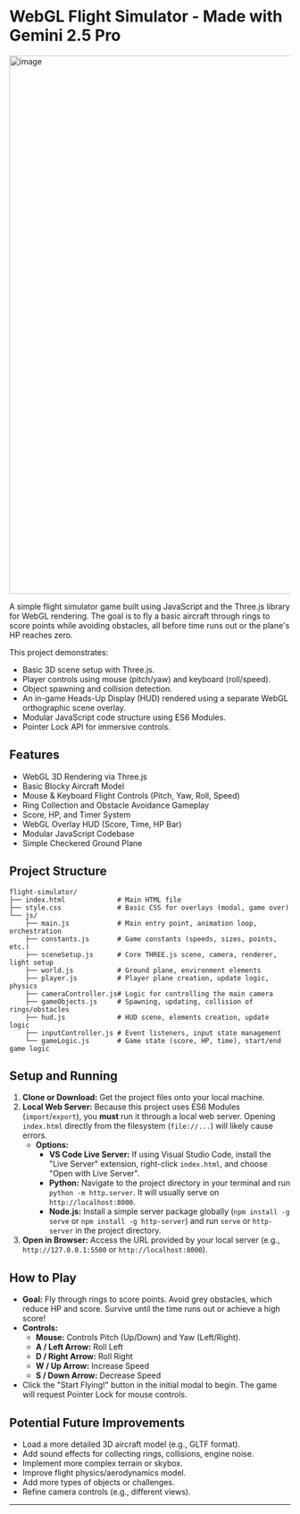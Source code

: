 # WebGL Flight Simulator - Made with Gemini 2.5 Pro
<img width="962" alt="image" src="https://github.com/user-attachments/assets/a8191fd0-ecee-42c0-93f6-8ad0e6d6f49f" />

A simple flight simulator game built using JavaScript and the Three.js library for WebGL rendering. The goal is to fly a basic aircraft through rings to score points while avoiding obstacles, all before time runs out or the plane's HP reaches zero.

This project demonstrates:
*   Basic 3D scene setup with Three.js.
*   Player controls using mouse (pitch/yaw) and keyboard (roll/speed).
*   Object spawning and collision detection.
*   An in-game Heads-Up Display (HUD) rendered using a separate WebGL orthographic scene overlay.
*   Modular JavaScript code structure using ES6 Modules.
*   Pointer Lock API for immersive controls.

## Features

*   WebGL 3D Rendering via Three.js
*   Basic Blocky Aircraft Model
*   Mouse & Keyboard Flight Controls (Pitch, Yaw, Roll, Speed)
*   Ring Collection and Obstacle Avoidance Gameplay
*   Score, HP, and Timer System
*   WebGL Overlay HUD (Score, Time, HP Bar)
*   Modular JavaScript Codebase
*   Simple Checkered Ground Plane

## Project Structure

```
flight-simulator/
├── index.html             # Main HTML file
├── style.css              # Basic CSS for overlays (modal, game over)
└── js/
    ├── main.js            # Main entry point, animation loop, orchestration
    ├── constants.js       # Game constants (speeds, sizes, points, etc.)
    ├── sceneSetup.js      # Core THREE.js scene, camera, renderer, light setup
    ├── world.js           # Ground plane, environment elements
    ├── player.js          # Player plane creation, update logic, physics
    ├── cameraController.js# Logic for controlling the main camera
    ├── gameObjects.js     # Spawning, updating, collision of rings/obstacles
    ├── hud.js             # HUD scene, elements creation, update logic
    ├── inputController.js # Event listeners, input state management
    └── gameLogic.js       # Game state (score, HP, time), start/end game logic
```

## Setup and Running

1.  **Clone or Download:** Get the project files onto your local machine.
2.  **Local Web Server:** Because this project uses ES6 Modules (`import`/`export`), you **must** run it through a local web server. Opening `index.html` directly from the filesystem (`file://...`) will likely cause errors.
    *   **Options:**
        *   **VS Code Live Server:** If using Visual Studio Code, install the "Live Server" extension, right-click `index.html`, and choose "Open with Live Server".
        *   **Python:** Navigate to the project directory in your terminal and run `python -m http.server`. It will usually serve on `http://localhost:8000`.
        *   **Node.js:** Install a simple server package globally (`npm install -g serve` or `npm install -g http-server`) and run `serve` or `http-server` in the project directory.
3.  **Open in Browser:** Access the URL provided by your local server (e.g., `http://127.0.0.1:5500` or `http://localhost:8000`).

## How to Play

*   **Goal:** Fly through rings to score points. Avoid grey obstacles, which reduce HP and score. Survive until the time runs out or achieve a high score!
*   **Controls:**
    *   **Mouse:** Controls Pitch (Up/Down) and Yaw (Left/Right).
    *   **A / Left Arrow:** Roll Left
    *   **D / Right Arrow:** Roll Right
    *   **W / Up Arrow:** Increase Speed
    *   **S / Down Arrow:** Decrease Speed
*   Click the "Start Flying!" button in the initial modal to begin. The game will request Pointer Lock for mouse controls.

## Potential Future Improvements

*   Load a more detailed 3D aircraft model (e.g., GLTF format).
*   Add sound effects for collecting rings, collisions, engine noise.
*   Implement more complex terrain or skybox.
*   Improve flight physics/aerodynamics model.
*   Add more types of objects or challenges.
*   Refine camera controls (e.g., different views).

---
